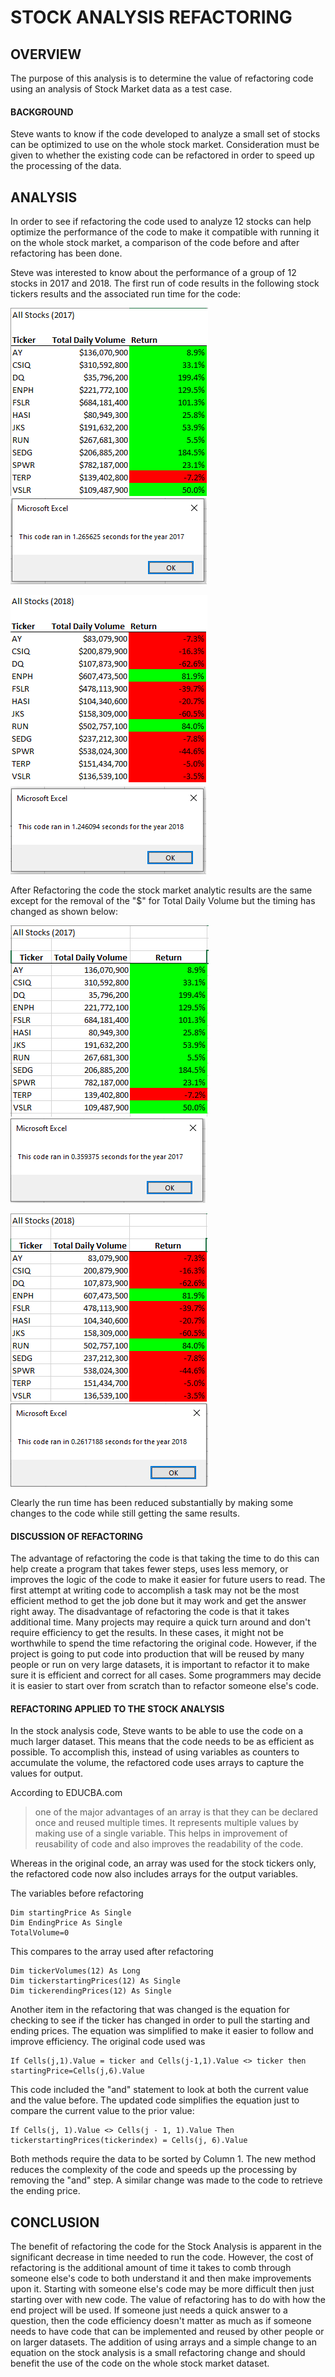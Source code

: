 # STOCK ANALYSIS REFACTORING
## OVERVIEW
The purpose of this analysis is to determine the value of refactoring code using an analysis of Stock Market data as a test case. 
#### BACKGROUND
Steve wants to know if the code developed to analyze a small set of stocks can be optimized to use on the whole stock market.  Consideration must be given to whether the existing code can be refactored in order to speed up the processing of the data. 
## ANALYSIS
In order to see if refactoring the code used to analyze 12 stocks can help optimize the performance of the code to make it compatible with running it on the whole stock market, a comparison of the code before and after refactoring has been done.  

Steve was interested to know about the performance of a group of 12 stocks in 2017 and 2018.  The first run of code results in the following stock tickers results and the associated run time for the code:

![alt text](https://github.com/xactuary/Stock-Analysis/blob/master/Resources/Orig%202017.PNG)
![alt text](https://github.com/xactuary/Stock-Analysis/blob/master/Resources/2017%20incl%20formatting%20before.PNG)


![alt text](https://github.com/xactuary/Stock-Analysis/blob/master/Resources/Orig%202018.PNG)
![alt text](https://github.com/xactuary/Stock-Analysis/blob/master/Resources/2018%20formatting%20before.PNG)

After Refactoring the code the stock market analytic results are the same except for the removal of the "$" for Total Daily Volume but the timing has changed as shown below:

![alt text](https://github.com/xactuary/Stock-Analysis/blob/master/Resources/2017%20challenge%20results.PNG)
![alt text](https://github.com/xactuary/Stock-Analysis/blob/master/Resources/VBA_Challenge_2017.PNG)

![alt text](https://github.com/xactuary/Stock-Analysis/blob/master/Resources/2018%20Challenge%20Results.PNG)
![alt text](https://github.com/xactuary/Stock-Analysis/blob/master/Resources/VBA_Challenge_%202018.PNG)

Clearly the run time has been reduced substantially by making some changes to the code while still getting the same results. 

#### DISCUSSION OF REFACTORING
The advantage of refactoring the code is that taking the time to do this can help create a program that takes fewer steps, uses less memory, or improves the logic of the code to make it easier for future users to read. The first attempt at writing code to accomplish a task may not be the most efficient method to get the job done but it may work and get the answer right away.  The disadvantage of refactoring the code is that it takes additional time.  Many projects may require a quick turn around and don't require efficiency to get the results. In these cases, it might not be worthwhile to spend the time refactoring the original code.  However, if the project is going to put code into production that will be reused by many people or run on very large datasets, it is important to refactor it to make sure it is efficient and correct for all cases. Some programmers may decide it is easier to start over from scratch than to refactor someone else's code. 

#### REFACTORING APPLIED TO THE STOCK ANALYSIS
In the stock analysis code, Steve wants to be able to use the code on a much larger dataset.  This means that the code needs to be as efficient as possible.  To accomplish this, instead of using variables as counters to accumulate the volume, the refactored code uses arrays to capture the values for output.  

According to EDUCBA.com 
>one of the major advantages of an array is that they can be declared once and reused multiple times. It represents multiple values by making use of a single variable. This helps in improvement of reusability of code and also improves the readability of the code.

Whereas in the original code, an array was used for the stock tickers only, the refactored code now also includes arrays for the output variables. 

The variables before refactoring
```
Dim startingPrice As Single
Dim EndingPrice As Single
TotalVolume=0
```
This compares to the array used after refactoring
```
Dim tickerVolumes(12) As Long
Dim tickerstartingPrices(12) As Single
Dim tickerendingPrices(12) As Single 
```
Another item in the refactoring that was changed is the equation for checking to see if the ticker has changed in order to pull the starting and ending prices.  The equation was simplified to make it easier to follow and improve efficiency.  The original code used was
```
If Cells(j,1).Value = ticker and Cells(j-1,1).Value <> ticker then startingPrice=Cells(j,6).Value
```
This code included the "and" statement to look at both the current value and the value before.  The updated code simplifies the equation just to compare the current value to the prior value:
```
If Cells(j, 1).Value <> Cells(j - 1, 1).Value Then tickerstartingPrices(tickerindex) = Cells(j, 6).Value
```
Both methods require the data to be sorted by Column 1.  The new method reduces the complexity of the code and speeds up the processing by removing the "and" step. A similar change was made to the code to retrieve the ending price. 

## CONCLUSION
The benefit of refactoring the code for the Stock Analysis is apparent in the significant decrease in time needed to run the code.  However, the cost of refactoring is the additional amount of time it takes to comb through someone else's code to both understand it and then make improvements upon it.  Starting with someone else's code may be more difficult then just starting over with new code.  The value of refactoring has to do with how the end project will be used.  If someone just needs a quick answer to a question, then the code efficiency doesn't matter as much as if someone needs to have code that can be implemented and reused by other people or on larger datasets.  The addition of using arrays and a simple change to an equation on the stock analysis is a small refactoring change and should benefit the use of the code on the whole stock market dataset.  


 




